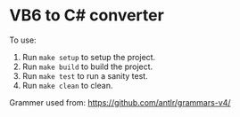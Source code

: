 # VB6 to C# converter

To use:
1. Run ```make setup``` to setup the project.
2. Run ```make build``` to build the project.
3. Run ```make test``` to run a sanity test.
4. Run ```make clean``` to clean.

Grammer used from: https://github.com/antlr/grammars-v4/
